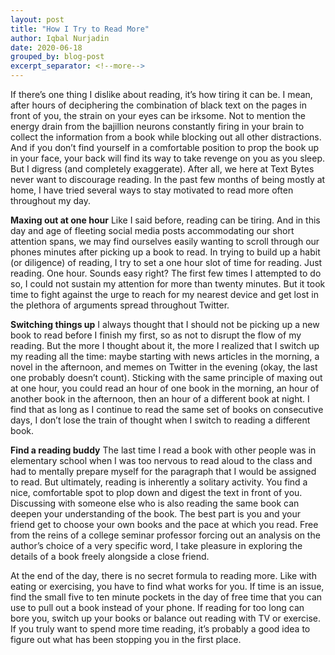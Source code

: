 ```yaml
---
layout: post
title: "How I Try to Read More"
author: Iqbal Nurjadin
date: 2020-06-18
grouped_by: blog-post
excerpt_separator: <!--more-->
---
```


If there’s one thing I dislike about reading, it’s how tiring it can be. I mean, after hours of deciphering the combination of black text on the pages in front of you, the strain on your eyes can be irksome. Not to mention the energy drain from the bajillion neurons constantly firing in your brain to collect the information from a book while blocking out all other distractions.<!--more--> And if you don’t find yourself in a comfortable position to prop the book up in your face, your back will find its way to take revenge on you as you sleep. But I digress (and completely exaggerate). After all, we here at Text Bytes never want to discourage reading. In the past few months of being mostly at home, I have tried several ways to stay motivated to read more often throughout my day.

**Maxing out at one hour**
Like I said before, reading can be tiring. And in this day and age of fleeting social media posts accommodating our short attention spans, we may find ourselves easily wanting to scroll through our phones minutes after picking up a book to read. In trying to build up a habit (or diligence) of reading, I try to set a one hour slot of time for reading. Just reading. One hour. Sounds easy right? The first few times I attempted to do so, I could not sustain my attention for more than twenty minutes. But it took time to fight against the urge to reach for my nearest device and get lost in the plethora of arguments spread throughout Twitter.

**Switching things up**
I always thought that I should not be picking up a new book to read before I finish my first, so as not to disrupt the flow of my reading. But the more I thought about it, the more I realized that I switch up my reading all the time: maybe starting with news articles in the morning, a novel in the afternoon, and memes on Twitter in the evening (okay, the last one probably doesn’t count). Sticking with the same principle of maxing out at one hour, you could read an hour of one book in the morning, an hour of another book in the afternoon, then an hour of a different book at night. I find that as long as I continue to read the same set of books on consecutive days, I don’t lose the train of thought when I switch to reading a different book.

**Find a reading buddy**
The last time I read a book with other people was in elementary school when I was too nervous to read aloud to the class and had to mentally prepare myself for the paragraph that I would be assigned to read. But ultimately, reading is inherently a solitary activity. You find a nice, comfortable spot to plop down and digest the text in front of you. Discussing with someone else who is also reading the same book can deepen your understanding of the book. The best part is you and your friend get to choose your own books and the pace at which you read. Free from the reins of a college seminar professor forcing out an analysis on the author’s choice of a very specific word, I take pleasure in exploring the details of a book freely alongside a close friend.

At the end of the day, there is no secret formula to reading more. Like with eating or exercising, you have to find what works for you. If time is an issue, find the small five to ten minute pockets in the day of free time that you can use to pull out a book instead of your phone. If reading for too long can bore you, switch up your books or balance out reading with TV or exercise. If you truly want to spend more time reading, it’s probably a good idea to figure out what has been stopping you in the first place.
